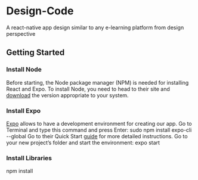 # Design-Code
A react-native app design similar to any e-learning platform from design perspective

## Getting Started
### Install Node
Before starting, the Node package manager (NPM) is needed for installing React and Expo. To install Node, you need to head to their site and [download](https://nodejs.org/en/) the
version appropriate to your system.

### Install Expo 
[Expo](https://expo.io/) allows to have a development environment for creating our app. Go to Terminal and type this command and press Enter: sudo npm install
expo-cli --global 
Go to their Quick Start [guide](https://expo.io/learn) for more detailed instructions. 
Go to your new project’s folder and start the environment: expo start 

### Install Libraries 
npm install
